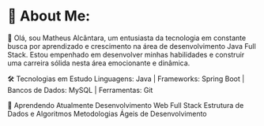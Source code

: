 # 💫 About Me:
👋 Olá, sou Matheus Alcântara, um entusiasta da tecnologia em constante busca por aprendizado e crescimento na área de desenvolvimento Java Full Stack. Estou empenhado em desenvolver minhas habilidades e construir uma carreira sólida nesta área emocionante e dinâmica.<br>

🛠️ Tecnologias em Estudo
Linguagens: Java |
Frameworks: Spring Boot |
Bancos de Dados: MySQL |
Ferramentas: Git

🌱 Aprendendo Atualmente
Desenvolvimento Web Full Stack
Estrutura de Dados e Algoritmos
Metodologias Ágeis de Desenvolvimento





          
          
          






<!-- Proudly created with GPRM ( https://gprm.itsvg.in ) -->

